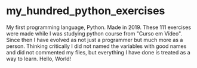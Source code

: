 # my_hundred_python_exercises
My first programming language, Python. Made in 2019.
These 111 exercises were made while I was studying python course from "Curso em Vídeo".
Since then I have evolved as not just a programmer but much more as a person.
Thinking critically I did not named the variables with good names and did not commented my files, but everything I have done is treated as a way to learn.
Hello, World!
